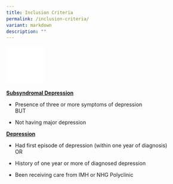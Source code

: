 ```yaml
---
title: Inclusion Criteria
permalink: /inclusion-criteria/
variant: markdown
description: ""
---
```

<p></p>
<div class="isomer-image-wrapper">
<img style="width: 20%;" height="auto" width="100%" alt="" src="/images/Icons/stethoscope_medical_tool.svg">
</div>
<p><strong><u>Subsyndromal Depression</u></strong>
</p>
<ul data-tight="true" class="tight">
<li>
<p>Presence of three or more symptoms of depression
<br>BUT</p>
</li>
<li>
<p>Not having major depression</p>
</li>
</ul>
<p><strong><u>Depression</u></strong>
</p>
<ul data-tight="true" class="tight">
<li>
<p>Had first episode of depression (within one year of diagnosis)
<br>OR</p>
</li>
<li>
<p>History of one year or more of diagnosed depression</p>
</li>
<li>
<p>Been receiving care from IMH or NHG Polyclinic</p>
</li>
</ul>
<p></p>